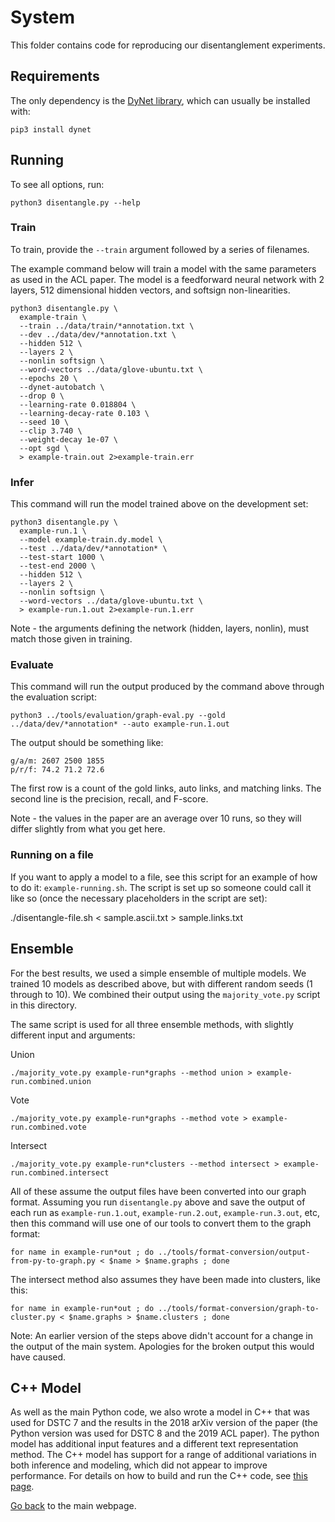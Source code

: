 # System

This folder contains code for reproducing our disentanglement experiments.

## Requirements

The only dependency is the [DyNet library](http://dynet.readthedocs.io), which can usually be installed with:

```
pip3 install dynet
```

## Running

To see all options, run:

```
python3 disentangle.py --help
```

### Train

To train, provide the `--train` argument followed by a series of filenames.

The example command below will train a model with the same parameters as used in the ACL paper.
The model is a feedforward neural network with 2 layers, 512 dimensional hidden vectors, and softsign non-linearities.

```
python3 disentangle.py \
  example-train \
  --train ../data/train/*annotation.txt \
  --dev ../data/dev/*annotation.txt \
  --hidden 512 \
  --layers 2 \
  --nonlin softsign \
  --word-vectors ../data/glove-ubuntu.txt \
  --epochs 20 \
  --dynet-autobatch \
  --drop 0 \
  --learning-rate 0.018804 \
  --learning-decay-rate 0.103 \
  --seed 10 \
  --clip 3.740 \
  --weight-decay 1e-07 \
  --opt sgd \
  > example-train.out 2>example-train.err
```

### Infer

This command will run the model trained above on the development set:

```
python3 disentangle.py \
  example-run.1 \
  --model example-train.dy.model \
  --test ../data/dev/*annotation* \
  --test-start 1000 \
  --test-end 2000 \
  --hidden 512 \
  --layers 2 \
  --nonlin softsign \
  --word-vectors ../data/glove-ubuntu.txt \
  > example-run.1.out 2>example-run.1.err
```

Note - the arguments defining the network (hidden, layers, nonlin), must match those given in training.

### Evaluate

This command will run the output produced by the command above through the evaluation script:

```
python3 ../tools/evaluation/graph-eval.py --gold ../data/dev/*annotation* --auto example-run.1.out
```

The output should be something like:

```
g/a/m: 2607 2500 1855
p/r/f: 74.2 71.2 72.6
```

The first row is a count of the gold links, auto links, and matching links.
The second line is the precision, recall, and F-score.

Note - the values in the paper are an average over 10 runs, so they will differ slightly from what you get here.

### Running on a file

If you want to apply a model to a file, see this script for an example of how to do it: `example-running.sh`.
The script is set up so someone could call it like so (once the necessary placeholders in the script are set):

./disentangle-file.sh < sample.ascii.txt > sample.links.txt

## Ensemble

For the best results, we used a simple ensemble of multiple models.
We trained 10 models as described above, but with different random seeds (1 through to 10).
We combined their output using the `majority_vote.py` script in this directory.

The same script is used for all three ensemble methods, with slightly different input and arguments:

Union
```
./majority_vote.py example-run*graphs --method union > example-run.combined.union
```

Vote
```
./majority_vote.py example-run*graphs --method vote > example-run.combined.vote
```

Intersect
```
./majority_vote.py example-run*clusters --method intersect > example-run.combined.intersect
```

All of these assume the output files have been converted into our graph format.
Assuming you run `disentangle.py` above and save the output of each run as `example-run.1.out`, `example-run.2.out`, `example-run.3.out`, etc, then this command will use one of our tools to convert them to the graph format:
```
for name in example-run*out ; do ../tools/format-conversion/output-from-py-to-graph.py < $name > $name.graphs ; done
```

The intersect method also assumes they have been made into clusters, like this:
```
for name in example-run*out ; do ../tools/format-conversion/graph-to-cluster.py < $name.graphs > $name.clusters ; done
```

Note: An earlier version of the steps above didn't account for a change in the output of the main system. Apologies for the broken output this would have caused.

## C++ Model

As well as the main Python code, we also wrote a model in C++ that was used for DSTC 7 and the results in the 2018 arXiv version of the paper (the Python version was used for DSTC 8 and the 2019 ACL paper).
The python model has additional input features and a different text representation method.
The C++ model has support for a range of additional variations in both inference and modeling, which did not appear to improve performance.
For details on how to build and run the C++ code, see [this page](./old-cpp-version/).

[Go back](./../) to the main webpage.
